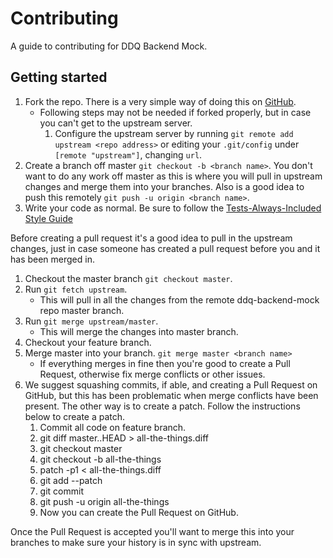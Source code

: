 Contributing
============

A guide to contributing for DDQ Backend Mock.

## Getting started

1. Fork the repo. There is a very simple way of doing this on [GitHub](https://help.github.com/articles/fork-a-repo/).
    * Following steps may not be needed if forked properly, but in case you can't get to the upstream server.
        1. Configure the upstream server by running `git remote add upstream <repo address>` or editing your `.git/config` under `[remote "upstream"]`, changing `url`.
2. Create a branch off master `git checkout -b <branch name>`. You don't want to do any work off master as this is where you will pull in upstream changes and merge them into your branches. Also is a good idea to push this remotely `git push -u origin <branch name>`.
3. Write your code as normal.  Be sure to follow the [Tests-Always-Included Style Guide](https://tests-always-included.github.io/style-guide/)

Before creating a pull request it's a good idea to pull in the upstream changes, just in case someone has created a pull request before you and it has been merged in.

1. Checkout the master branch `git checkout master`.
2. Run `git fetch upstream`.
    *  This will pull in all the changes from the remote ddq-backend-mock repo master branch.
3. Run `git merge upstream/master`.
    *  This will merge the changes into master branch.
4. Checkout your feature branch.
5. Merge master into your branch. `git merge master <branch name>`
    * If everything merges in fine then you're good to create a Pull Request, otherwise fix merge conflicts or other issues.
6. We suggest squashing commits, if able, and creating a Pull Request on GitHub, but this has been problematic when merge conflicts have been present. The other way is to create a patch. Follow the instructions below to create a patch.
    1. Commit all code on feature branch.
    2. git diff master..HEAD > all-the-things.diff
    3. git checkout master
    4. git checkout -b all-the-things
    5. patch -p1 < all-the-things.diff
    6. git add --patch
    7. git commit
    8. git push -u origin all-the-things
    9. Now you can create the Pull Request on GitHub.

Once the Pull Request is accepted you'll want to merge this into your branches to make sure your history is in sync with upstream.